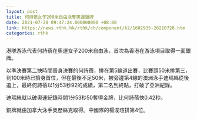```yaml
---
layout: post
title: 何詩蓓女子200米自由泳奪奧運銀牌
date: 2021-07-28 09:47:24.000000000 +08:00
link: https://news.rthk.hk/rthk/ch/component/k2/1602935-20210728.htm
categories: rthk
---
```


港隊游泳代表何詩蓓在奧運女子200米自由泳，首次為香港在游泳項目取得一面銀牌。

以準決賽第二快時間晉身決賽的何詩蓓，排在第5線道出賽，比賽頭50米排第三，到100米時已擠身首位，但在最後不足50米，被旁邊第4線的澳洲泳手迪瑪絲從後追上，最終何詩蓓以1分53秒92的成績，第二名到終點，打破了亞洲紀錄。

迪瑪絲就以破奧運紀錄時間1分53秒50奪得金牌，比何詩蓓快0.42秒。

銅牌就由加拿大泳手奧歷絲克取得。中國隊的楊浚瑄排第4位。
